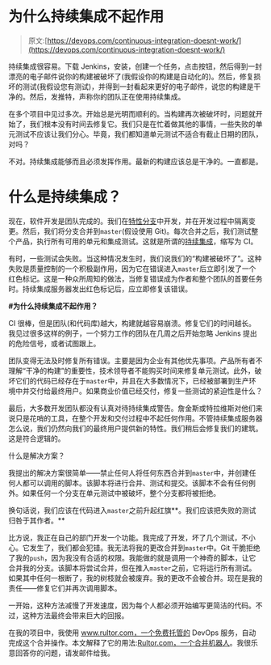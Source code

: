# 为什么持续集成不起作用

> 原文:[https://devops.com/continuous-integration-doesnt-work/](https://devops.com/continuous-integration-doesnt-work/)

持续集成很容易。下载 Jenkins，安装，创建一个任务，点击按钮，然后得到一封漂亮的电子邮件说你的构建被破坏了(我假设你的构建是自动化的)。然后，修复损坏的测试(我假设您有测试)，并得到一封看起来更好的电子邮件，说您的构建是干净的。然后，发推特，声称你的团队正在使用持续集成。

在多个项目中见过多次。开始总是光明而顺利的。当构建再次被破坏时，问题就开始了，我们根本没有时间去修复它。我们只是在忙着做其他的事情，一些失败的单元测试不应该让我们分心。毕竟，我们都知道单元测试不适合有截止日期的团队，对吗？

不对。持续集成能够而且必须发挥作用。最新的构建应该总是干净的。一直都是。

# 什么是持续集成？

现在，软件开发是团队完成的。我们在[特性分支](http://martinfowler.com/bliki/FeatureBranch.html)中开发，并在开发过程中隔离变更。然后，我们将分支合并到`master`(假设使用 Git)。每次合并之后，我们测试整个产品，执行所有可用的单元和集成测试。这就是所谓的[持续集成](https://en.wikipedia.org/wiki/Continuous_integration)，缩写为 CI。

有时，一些测试会失败。当这种情况发生时，我们说我们的“构建被破坏了”。这种失败是质量控制的一个积极副作用，因为它在错误进入`master`后立即引发了一个红色标记。这是一种众所周知的做法，当修复错误成为作者和整个团队的首要任务时。持续集成服务器发出红色标记后，应立即修复该错误。

**#为什么持续集成不起作用？**

CI 很棒，但是团队(和代码库)越大，构建就越容易崩溃。修复它们的时间越长。我见过很多这样的例子，一个努力工作的团队在几周之后开始忽略 Jenkins 提出的危险信号，或者试图跟上。

团队变得无法及时修复所有错误。主要是因为企业有其他优先事项。产品所有者不理解“干净的构建”的重要性，技术领导者不能购买时间来修复单元测试。此外，破坏它们的代码已经存在于`master`中，并且在大多数情况下，已经被部署到生产环境中并交付给最终用户。如果商业价值已经交付，修复一些测试的紧迫性是什么？

最后，大多数开发团队都没有认真对待持续集成警告。詹金斯或特拉维斯对他们来说只是花哨的工具，在整个开发和交付过程中不起任何作用。不管持续集成服务器怎么说，我们仍然向我们的最终用户提供新的特性。我们稍后会修复我们的建筑。这是符合逻辑的。

什么是解决方案？

我提出的解决方案很简单——禁止任何人将任何东西合并到`master`中，并创建任何人都可以调用的脚本。该脚本将进行合并、测试和提交。该脚本不会有任何例外。如果任何一个分支在单元测试中被破坏，整个分支都将被拒绝。

换句话说，我们应该在代码进入`master`之前升起红旗**。我们应该把失败的测试归咎于其作者。**

比方说，我正在自己的部门开发一个功能。我完成了开发，坏了几个测试，不小心。它发生了，我们都会犯错。我无法将我的更改合并到`master`中。Git 干脆拒绝了我的`push`，因为我没有合适的权限。我能做的就是调用一个神奇的脚本，让它合并我的分支。该脚本将尝试合并，但在推入`master`之前，它将运行所有测试。如果其中任何一根断了，我的树枝就会被废弃。我的更改不会被合并。现在是我的责任——修复它们并再次调用脚本。

一开始，这种方法减慢了开发速度，因为每个人都必须开始编写更简洁的代码。不过，这种方法最终会带来巨大的回报。

在我的项目中，我使用 www.rultor.com，一个免费托管的 DevOps 服务，自动完成这个合并操作。本文解释了它的用法:[Rultor.com，一个合并机器人](http://www.yegor256.com/2014/07/24/rultor-automated-merging.html)。我很乐意回答你的问题，请发邮件给我。